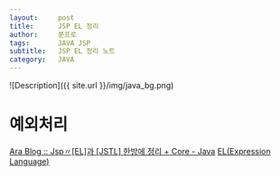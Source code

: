 ```yaml
---
layout:     post
title:      JSP EL 정리
author:     쭌프로
tags:       JAVA JSP
subtitle:   JSP EL 정리 노트
category:   JAVA
---
```


<!-- Start Writing Below in Markdown -->

![Description]({{ site.url }}/img/java_bg.png)

# 예외처리

<a href="https://hunit.tistory.com/203">Ara Blog :: Jsp〃[EL]과 [JSTL] 한방에 정리 + Core - Java</a>
<a href="https://opentutorials.org/module/3569/21228">EL(Expression Language)</a>

